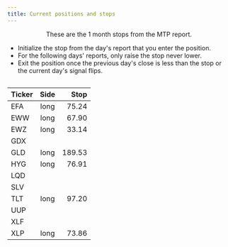 ```yaml
---
title: Current positions and stops
---
```

<div
    style="display: flex; flex-direction: row; justify-content: center;">
<div style="max-width: 740px; display: flex; flex-direction: column; align-items: center;">
These are the 1 month stops from the MTP report.

* Initialize the stop from the day's report that you enter the position.
* For the following days' reports, only raise the stop never lower.
* Exit the position once the previous day's close is less than the stop or the current day's signal flips.

|Ticker  | Side |  Stop |
|:-------|:----:|------:|
| EFA    | long |  75.24|
| EWW    | long |  67.90|
| EWZ    | long |  33.14|
| GDX    |      |       |
| GLD    | long | 189.53|
| HYG    | long |  76.91|
| LQD    |      |       |
| SLV    |      |       |
| TLT    | long |  97.20|
| UUP    |      |       |
| XLF    |      |       |
| XLP    | long |  73.86|
</div>
</div>